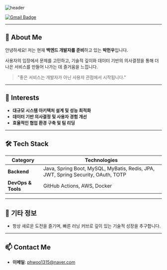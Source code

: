 ![header](https://capsule-render.vercel.app/api?type=waving&color=0:0b0f4d,100:1c1c86&height=200&section=header&text=NewCare's%20Github&fontColor=FFD700&fontSize=60&fontAlignY=35&desc=Backend%20Developer&descAlignY=65&descAlign=60&animation=fadeIn&speed=3)

[![Gmail Badge](https://img.shields.io/badge/Gmail-D14836?style=flat&logo=Gmail&logoColor=white)](mailto:phwoo1315@gmail.com)

---

## 👋 About Me
안녕하세요! 저는 현재 **백엔드 개발자를 준비**하고 있는 **박헌우**입니다.

사용자의 입장에서 문제를 고민하고, 기술적 깊이와 데이터 기반의 의사결정을 통해 더 나은 서비스를 만들어 나가는 데 즐거움을 느낍니다.

> "좋은 서비스는 개발자가 아닌 사용자 관점에서 시작됩니다."


---

## 🌱 Interests

- **대규모 시스템 아키텍처 설계 및 성능 최적화**
- **데이터 기반 의사결정 및 사용자 경험 개선**
- **효율적인 협업 환경 구축 및 팀 리딩**

---

## 🛠 Tech Stack

| **Category**       | **Technologies** |
|--------------------|------------------|
| **Backend**        | Java, Spring Boot, MySQL, MyBatis, Redis, JPA, JWT, Spring Security, OAuth, TOTP |
| **DevOps & Tools** | GitHub Actions, AWS, Docker|

---

## 🚀 기타 정보

- 항상 새로운 도전을 즐기며, 빠른 러닝 커브로 깊이 있는 기술적 성장을 추구합니다.

---

## 📫 Contact Me

- **이메일**: phwoo1315@naver.com
